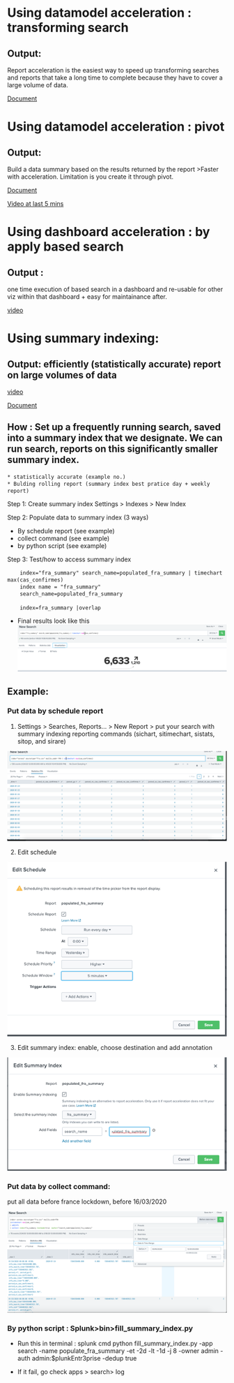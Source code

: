 # Using datamodel acceleration : transforming search 
## Output: 
Report acceleration is the easiest way to speed up transforming searches and reports that take a long time to complete because they have to cover a large volume of data. 

[Document](https://docs.splunk.com/Documentation/Splunk/8.0.2/Knowledge/Manageacceleratedsearchsummaries)

# Using datamodel acceleration : pivot
## Output: 
Build a data summary based on the results returned by the report >Faster with acceleration. Limitation is you create it through pivot.

[Document](https://docs.splunk.com/Documentation/Splunk/8.0.3/Knowledge/Acceleratedatamodels)

[Video at last 5 mins](https://www.youtube.com/watch?v=N3FL6rawDLQ)

# Using dashboard acceleration  : by apply based search  
## Output : 
one time execution of based search in a dashboard and re-usable for other viz within that dashboard + easy for maintainance after.

[video](https://www.youtube.com/watch?v=KJKiW2hAQ5w)

# Using summary indexing: 
## Output: efficiently (statistically accurate) report on large volumes of data

[video](https://www.youtube.com/watch?v=joZ3jokt9qs&list=PLSr58-DJdRyZewSrYTUdDF8KpcsJTLn11&index=16)

[Document](https://docs.splunk.com/Documentation/Splunk/8.0.2/Knowledge/Usesummaryindexing)

## How : Set up a frequently running search, saved into a summary index that we designate. We can run search, reports on  this significantly smaller summary index.

	* statistically accurate (example no.)
	* Bulding rolling report (summary index best pratice day + weekly report)

Step 1: Create summary index
Settings > Indexes > New Index

Step 2: Populate data to summary index (3 ways)

  * By schedule report (see example)
  * collect command (see example)
  * by python script (see example)

Step 3: Test/how to access summary index

		index="fra_summary" search_name=populated_fra_summary | timechart max(cas_confirmes)
		index name = "fra_summary"
		search_name=populated_fra_summary

		index=fra_summary |overlap
    
* Final results look like this
![](image./si5.png) 

## Example:
### Put data by schedule report 
1. Settings > Searches, Reports... > New Report > put your search with summary indexing reporting commands (sichart, sitimechart, sistats, sitop, and sirare)

![](image./si1.png) 

2. Edit schedule

![](image./si2.png) 

3. Edit summary index: enable, choose destination and add annotation

![](image./si3.png) 

### Put data by collect command: 

put all data before france lockdown, before 16/03/2020

![](image./si4.png) 

### By python script : Splunk>bin>fill_summary_index.py

* Run this in terminal : splunk cmd python fill_summary_index.py -app search -name populate_fra_summary -et -2d -lt -1d -j 8 -owner admin -auth admin:$plunkEntr3prise -dedup true

* If it fail, go check apps > search> log
